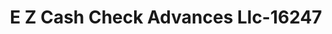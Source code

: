 ---
f_zip-code: 39341
f_state-code: MS
title: E Z Cash Check Advances Llc-16247
f_phone: 662-726-2373
f_city-only: Macon
f_address: 415 S Jefferson Street Macon
f_location-unique-id: '16247'
slug: e-z-cash-check-advances-llc-16247
updated-on: '2024-05-30T13:46:58.046Z'
created-on: '2024-05-30T13:36:59.803Z'
published-on: '2024-05-30T13:54:32.469Z'
f_city-state: cms/city/macon-ms.md
f_company: cms/company/e-z-cash-check-advances-llc.md
f_state: cms/state/mississippi.md
layout: '[payday-loan].html'
tags: payday-loan
---